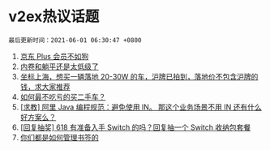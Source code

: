 # v2ex热议话题

`最后更新时间：2021-06-01 06:30:47 +0800`

1. [京东 Plus 会员不如狗](https://www.v2ex.com/t/780303)
1. [内卷和躺平还是太低级了](https://www.v2ex.com/t/780273)
1. [坐标上海，想买一辆落地 20-30W 的车，沪牌已拍到，落地价不包含沪牌的钱，求大家推荐](https://www.v2ex.com/t/780286)
1. [如何最不吃亏的买二手车？](https://www.v2ex.com/t/780245)
1. [[求教] 阿里 Java 编程规范：避免使用 IN。 那这个业务场景不用 IN 还有什么好方案么？](https://www.v2ex.com/t/780277)
1. [[回复抽奖] 618 有准备入手 Switch 的吗？回复抽一个 Switch 收纳包套餐](https://www.v2ex.com/t/780414)
1. [你们都是如何管理书签的](https://www.v2ex.com/t/780243)

